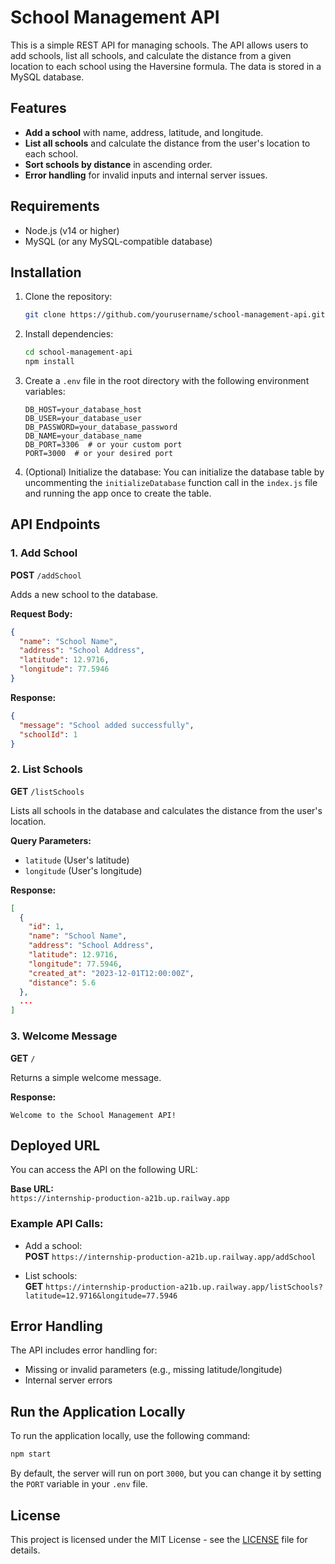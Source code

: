
# School Management API

This is a simple REST API for managing schools. The API allows users to add schools, list all schools, and calculate the distance from a given location to each school using the Haversine formula. The data is stored in a MySQL database.

## Features

- **Add a school** with name, address, latitude, and longitude.
- **List all schools** and calculate the distance from the user's location to each school.
- **Sort schools by distance** in ascending order.
- **Error handling** for invalid inputs and internal server issues.

## Requirements

- Node.js (v14 or higher)
- MySQL (or any MySQL-compatible database)

## Installation

1. Clone the repository:
   ```bash
   git clone https://github.com/yourusername/school-management-api.git
   ```

2. Install dependencies:
   ```bash
   cd school-management-api
   npm install
   ```

3. Create a `.env` file in the root directory with the following environment variables:

   ```env
   DB_HOST=your_database_host
   DB_USER=your_database_user
   DB_PASSWORD=your_database_password
   DB_NAME=your_database_name
   DB_PORT=3306  # or your custom port
   PORT=3000  # or your desired port
   ```

4. (Optional) Initialize the database:
   You can initialize the database table by uncommenting the `initializeDatabase` function call in the `index.js` file and running the app once to create the table.

## API Endpoints

### 1. Add School

**POST** `/addSchool`

Adds a new school to the database.

**Request Body:**
```json
{
  "name": "School Name",
  "address": "School Address",
  "latitude": 12.9716,
  "longitude": 77.5946
}
```

**Response:**
```json
{
  "message": "School added successfully",
  "schoolId": 1
}
```

### 2. List Schools

**GET** `/listSchools`

Lists all schools in the database and calculates the distance from the user's location.

**Query Parameters:**
- `latitude` (User's latitude)
- `longitude` (User's longitude)

**Response:**
```json
[
  {
    "id": 1,
    "name": "School Name",
    "address": "School Address",
    "latitude": 12.9716,
    "longitude": 77.5946,
    "created_at": "2023-12-01T12:00:00Z",
    "distance": 5.6
  },
  ...
]
```

### 3. Welcome Message

**GET** `/`

Returns a simple welcome message.

**Response:**
```text
Welcome to the School Management API!
```

## Deployed URL

You can access the API on the following URL:

**Base URL:**  
`https://internship-production-a21b.up.railway.app`

### Example API Calls:

- Add a school:  
  **POST** `https://internship-production-a21b.up.railway.app/addSchool`
  
- List schools:  
  **GET** `https://internship-production-a21b.up.railway.app/listSchools?latitude=12.9716&longitude=77.5946`

## Error Handling

The API includes error handling for:

- Missing or invalid parameters (e.g., missing latitude/longitude)
- Internal server errors

## Run the Application Locally

To run the application locally, use the following command:

```bash
npm start
```

By default, the server will run on port `3000`, but you can change it by setting the `PORT` variable in your `.env` file.

## License

This project is licensed under the MIT License - see the [LICENSE](LICENSE) file for details.

